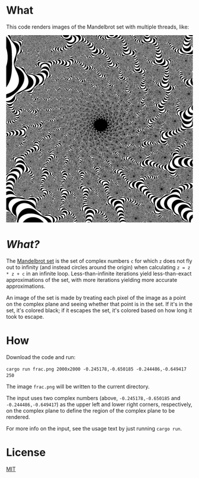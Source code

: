 # What
This code renders images of the Mandelbrot set with multiple threads, like:

<img src="./frac.png" alt="An image of the Mandelbrot set" width="1000"/>

# *What?*
The [Mandelbrot set](https://en.wikipedia.org/wiki/Mandelbrot_set) is the set
of complex numbers `c` for which `z` does not fly out to infinity (and instead
circles around the origin) when calculating `z = z * z + c` in an infinite loop.
Less-than-infinite iterations yield less-than-exact approximations of the set,
with more iterations yielding more accurate approximations.

An image of the set is made by treating each pixel of the image as
a point on the complex plane and seeing whether that point is in the set.
If it's in the set, it's colored black; if it escapes the set, it's colored
based on how long it took to escape.

# How
Download the code and run:

```cargo run frac.png 2000x2000 -0.245178,-0.650185 -0.244486,-0.649417 250```

The image `frac.png` will be written to the current directory.

The input uses two complex numbers (above, `-0.245178,-0.650185` and
`-0.244486,-0.649417`) as the upper left and lower right corners, respectively,
on the complex plane to define the region of the complex plane to be rendered.

For more info on the input, see the usage text by just running `cargo run`.

# License
[MIT](https://opensource.org/licenses/MIT)